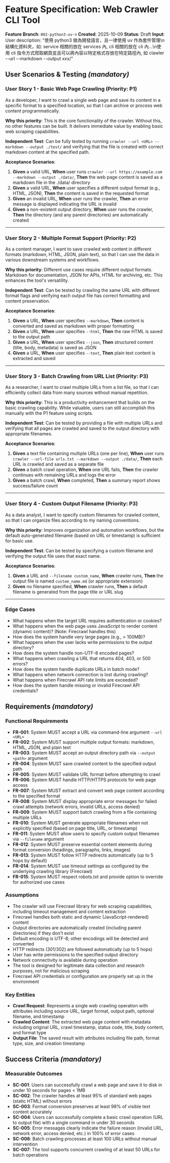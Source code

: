 # Feature Specification: Web Crawler CLI Tool

**Feature Branch**: `002-python3-uv-n`
**Created**: 2025-10-09
**Status**: Draft
**Input**: User description: "使用 python3 做為開發語言，且一律使用 uv 作為套件管理\n結構化資料夾，如: service 相關的放在 services 內, cli 相關的放在 cli 內...\n使用 cli 指令方式爬取網頁並且可以將內容以特定格式存放在特定路徑內, 如 clawler --url --markdown --output xxx/"

## User Scenarios & Testing *(mandatory)*

### User Story 1 - Basic Web Page Crawling (Priority: P1)

As a developer, I want to crawl a single web page and save its content in a specific format to a specified location, so that I can archive or process web content programmatically.

**Why this priority**: This is the core functionality of the crawler. Without this, no other features can be built. It delivers immediate value by enabling basic web scraping capabilities.

**Independent Test**: Can be fully tested by running `crawler --url <URL> --markdown --output ./test/` and verifying that the file is created with correct markdown content at the specified path.

**Acceptance Scenarios**:

1. **Given** a valid URL, **When** user runs `crawler --url https://example.com --markdown --output ./data/`, **Then** the web page content is saved as a markdown file in the ./data/ directory
2. **Given** a valid URL, **When** user specifies a different output format (e.g., HTML, JSON), **Then** the content is saved in the requested format
3. **Given** an invalid URL, **When** user runs the crawler, **Then** an error message is displayed indicating the URL is invalid
4. **Given** a non-existent output directory, **When** user runs the crawler, **Then** the directory (and any parent directories) are automatically created

---

### User Story 2 - Multiple Format Support (Priority: P2)

As a content manager, I want to save crawled web content in different formats (markdown, HTML, JSON, plain text), so that I can use the data in various downstream systems and workflows.

**Why this priority**: Different use cases require different output formats. Markdown for documentation, JSON for APIs, HTML for archiving, etc. This enhances the tool's versatility.

**Independent Test**: Can be tested by crawling the same URL with different format flags and verifying each output file has correct formatting and content preservation.

**Acceptance Scenarios**:

1. **Given** a URL, **When** user specifies `--markdown`, **Then** content is converted and saved as markdown with proper formatting
2. **Given** a URL, **When** user specifies `--html`, **Then** the raw HTML is saved to the output path
3. **Given** a URL, **When** user specifies `--json`, **Then** structured content (title, body, metadata) is saved as JSON
4. **Given** a URL, **When** user specifies `--text`, **Then** plain text content is extracted and saved

---

### User Story 3 - Batch Crawling from URL List (Priority: P3)

As a researcher, I want to crawl multiple URLs from a list file, so that I can efficiently collect data from many sources without manual repetition.

**Why this priority**: This is a productivity enhancement that builds on the basic crawling capability. While valuable, users can still accomplish this manually with the P1 feature using scripts.

**Independent Test**: Can be tested by providing a file with multiple URLs and verifying that all pages are crawled and saved to the output directory with appropriate filenames.

**Acceptance Scenarios**:

1. **Given** a text file containing multiple URLs (one per line), **When** user runs `crawler --url-file urls.txt --markdown --output ./data/`, **Then** each URL is crawled and saved as a separate file
2. **Given** a batch crawl operation, **When** one URL fails, **Then** the crawler continues with remaining URLs and logs the error
3. **Given** a batch crawl, **When** completed, **Then** a summary report shows success/failure count

---

### User Story 4 - Custom Output Filename (Priority: P3)

As a data analyst, I want to specify custom filenames for crawled content, so that I can organize files according to my naming conventions.

**Why this priority**: Improves organization and automation workflows, but the default auto-generated filename (based on URL or timestamp) is sufficient for basic use.

**Independent Test**: Can be tested by specifying a custom filename and verifying the output file uses that exact name.

**Acceptance Scenarios**:

1. **Given** a URL and `--filename custom_name`, **When** crawler runs, **Then** the output file is named `custom_name.md` (or appropriate extension)
2. **Given** no filename specified, **When** crawler runs, **Then** a default filename is generated from the page title or URL slug

---

### Edge Cases

- What happens when the target URL requires authentication or cookies?
- What happens when the web page uses JavaScript to render content (dynamic content)? (Note: Firecrawl handles this)
- How does the system handle very large pages (e.g., > 100MB)?
- What happens when the user lacks write permissions to the output directory?
- How does the system handle non-UTF-8 encoded pages?
- What happens when crawling a URL that returns 404, 403, or 500 errors?
- How does the system handle duplicate URLs in batch mode?
- What happens when network connection is lost during crawling?
- What happens when Firecrawl API rate limits are exceeded?
- How does the system handle missing or invalid Firecrawl API credentials?

## Requirements *(mandatory)*

### Functional Requirements

- **FR-001**: System MUST accept a URL via command-line argument `--url <URL>`
- **FR-002**: System MUST support multiple output formats: markdown, HTML, JSON, and plain text
- **FR-003**: System MUST accept an output directory path via `--output <path>` argument
- **FR-004**: System MUST save crawled content to the specified output path
- **FR-005**: System MUST validate URL format before attempting to crawl
- **FR-006**: System MUST handle HTTP/HTTPS protocols for web page access
- **FR-007**: System MUST extract and convert web page content according to the specified format
- **FR-008**: System MUST display appropriate error messages for failed crawl attempts (network errors, invalid URLs, access denied)
- **FR-009**: System MUST support batch crawling from a file containing multiple URLs
- **FR-010**: System MUST generate appropriate filenames when not explicitly specified (based on page title, URL, or timestamp)
- **FR-011**: System MUST allow users to specify custom output filenames via `--filename` argument
- **FR-012**: System MUST preserve essential content elements during format conversion (headings, paragraphs, links, images)
- **FR-013**: System MUST follow HTTP redirects automatically (up to 5 hops by default)
- **FR-014**: System MUST use timeout settings as configured by the underlying crawling library (Firecrawl)
- **FR-015**: System MUST respect robots.txt and provide option to override for authorized use cases

### Assumptions

- The crawler will use Firecrawl library for web scraping capabilities, including timeout management and content extraction
- Firecrawl handles both static and dynamic (JavaScript-rendered) content
- Output directories are automatically created (including parent directories) if they don't exist
- Default encoding is UTF-8; other encodings will be detected and converted
- HTTP redirects (301/302) are followed automatically (up to 5 hops)
- User has write permissions to the specified output directory
- Network connectivity is available during operation
- The tool is designed for legitimate data collection and research purposes, not for malicious scraping
- Firecrawl API credentials or configuration are properly set up in the environment

### Key Entities

- **Crawl Request**: Represents a single web crawling operation with attributes including source URL, target format, output path, optional filename, and timestamp
- **Crawled Content**: The extracted web page content with metadata including original URL, crawl timestamp, status code, title, body content, and format type
- **Output File**: The saved result with attributes including file path, format type, size, and creation timestamp

## Success Criteria *(mandatory)*

### Measurable Outcomes

- **SC-001**: Users can successfully crawl a web page and save it to disk in under 10 seconds for pages < 1MB
- **SC-002**: The crawler handles at least 95% of standard web pages (static HTML) without errors
- **SC-003**: Format conversion preserves at least 98% of visible text content accurately
- **SC-004**: Users can successfully complete a basic crawl operation (URL to output file) with a single command in under 30 seconds
- **SC-005**: Error messages clearly indicate the failure reason (invalid URL, network error, access denied, etc.) in 100% of error cases
- **SC-006**: Batch crawling processes at least 100 URLs without manual intervention
- **SC-007**: The tool supports concurrent crawling of at least 50 URLs for batch operations
